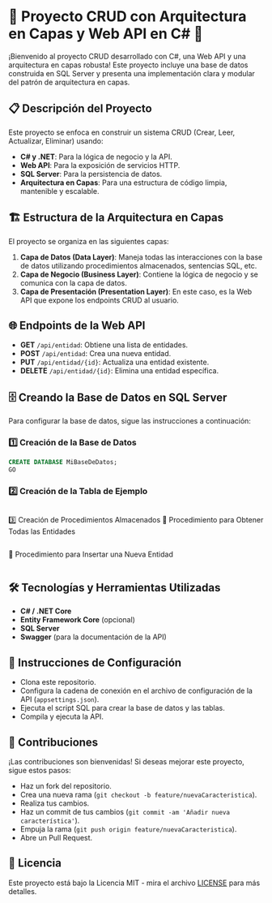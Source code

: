 # 🎉 Proyecto CRUD con Arquitectura en Capas y Web API en C# 🎉

¡Bienvenido al proyecto CRUD desarrollado con C#, una Web API y una arquitectura en capas robusta! Este proyecto incluye una base de datos construida en SQL Server y presenta una implementación clara y modular del patrón de arquitectura en capas.

## 📋 Descripción del Proyecto

Este proyecto se enfoca en construir un sistema CRUD (Crear, Leer, Actualizar, Eliminar) usando:

- **C# y .NET**: Para la lógica de negocio y la API.
- **Web API**: Para la exposición de servicios HTTP.
- **SQL Server**: Para la persistencia de datos.
- **Arquitectura en Capas**: Para una estructura de código limpia, mantenible y escalable.

## 🏗️ Estructura de la Arquitectura en Capas

El proyecto se organiza en las siguientes capas:

1. **Capa de Datos (Data Layer)**: Maneja todas las interacciones con la base de datos utilizando procedimientos almacenados, sentencias SQL, etc.
2. **Capa de Negocio (Business Layer)**: Contiene la lógica de negocio y se comunica con la capa de datos.
3. **Capa de Presentación (Presentation Layer)**: En este caso, es la Web API que expone los endpoints CRUD al usuario.

## 🌐 Endpoints de la Web API

- **GET** `/api/entidad`: Obtiene una lista de entidades.
- **POST** `/api/entidad`: Crea una nueva entidad.
- **PUT** `/api/entidad/{id}`: Actualiza una entidad existente.
- **DELETE** `/api/entidad/{id}`: Elimina una entidad específica.

## 🗄️ Creando la Base de Datos en SQL Server

Para configurar la base de datos, sigue las instrucciones a continuación:

### 1️⃣ Creación de la Base de Datos

```sql
CREATE DATABASE MiBaseDeDatos;
GO
```
### 2️⃣ Creación de la Tabla de Ejemplo

```sql

```
3️⃣ Creación de Procedimientos Almacenados
📄 Procedimiento para Obtener Todas las Entidades

```sql

```
📄 Procedimiento para Insertar una Nueva Entidad

```sql

```

## 🛠️ Tecnologías y Herramientas Utilizadas

- **C# / .NET Core**
- **Entity Framework Core** (opcional)
- **SQL Server**
- **Swagger** (para la documentación de la API)

## 🚀 Instrucciones de Configuración

- Clona este repositorio.
- Configura la cadena de conexión en el archivo de configuración de la API (`appsettings.json`).
- Ejecuta el script SQL para crear la base de datos y las tablas.
- Compila y ejecuta la API.

## 🤝 Contribuciones

¡Las contribuciones son bienvenidas! Si deseas mejorar este proyecto, sigue estos pasos:

- Haz un fork del repositorio.
- Crea una nueva rama (`git checkout -b feature/nuevaCaracteristica`).
- Realiza tus cambios.
- Haz un commit de tus cambios (`git commit -am 'Añadir nueva característica'`).
- Empuja la rama (`git push origin feature/nuevaCaracteristica`).
- Abre un Pull Request.

## 📝 Licencia

Este proyecto está bajo la Licencia MIT - mira el archivo [LICENSE](./LICENSE) para más detalles.








